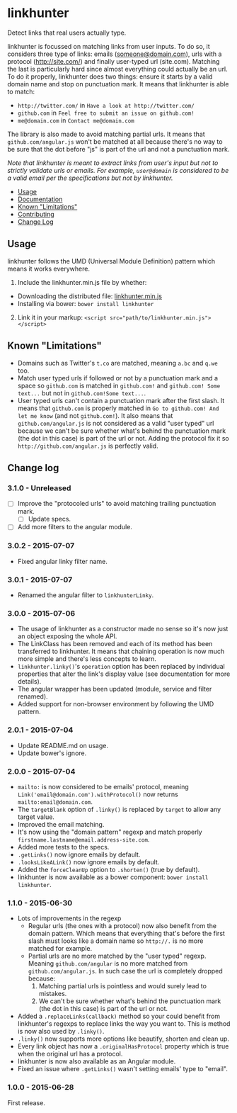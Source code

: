 # linkhunter

Detect links that real users actually type.

linkhunter is focussed on matching links from user inputs. To do so, it considers three type of links: emails (someone@domain.com), urls with a protocol (http://site.com/) and finally user-typed url (site.com). Matching the last is particularly hard since almost everything could actually be an url. To do it properly, linkhunter does two things: ensure it starts by a valid domain name and stop on punctuation mark. It means that linkhunter is able to match:

* `http://twitter.com/` in `Have a look at http://twitter.com/`
* `github.com` in `Feel free to submit an issue on github.com!`
* `me@domain.com` in `Contact me@domain.com`

The library is also made to avoid matching partial urls. It means that `github.com/angular.js` won't be matched at all because there's no way to be sure that the dot before "js" is part of the url and not a punctuation mark.

*Note that linkhunter is meant to extract links from user's input but not to strictly validate urls or emails.
For example, `user@domain` is considered to be a valid email per the specifications but not by linkhunter.*

* [Usage](https://github.com/Zhouzi/linkhunter#usage)
* [Documentation](https://github.com/Zhouzi/linkhunter/wiki)
* [Known "Limitations"](https://github.com/Zhouzi/linkhunter#known-limitations)
* [Contributing](https://github.com/Zhouzi/linkhunter/blob/gh-pages/CONTRIBUTING.md)
* [Change Log](https://github.com/Zhouzi/linkhunter#change-log)



## Usage

linkhunter follows the UMD (Universal Module Definition) pattern which means it works everywhere.

1. Include the linkhunter.min.js file by whether:
  * Downloading the distributed file: [linkhunter.min.js](https://raw.githubusercontent.com/Zhouzi/linkhunter/gh-pages/dist/linkhunter.min.js)
  * Installing via bower: `bower install linkhunter`
2. Link it in your markup: `<script src="path/to/linkhunter.min.js"></script>`



## Known "Limitations"

* Domains such as Twitter's `t.co` are matched, meaning `a.bc` and `q.we` too.
* Match user typed urls if followed or not by a punctuation mark and a space so `github.com` is matched in `github.com!` and `github.com! Some text...` but not in `github.com!Some text...`.
* User typed urls can't contain a punctuation mark after the first slash. It means that `github.com` is properly matched in `Go to github.com! And let me know` (and not `github.com!`). It also means that `github.com/angular.js` is not considered as a valid "user typed" url because we can't be sure whether what's behind the punctuation mark (the dot in this case) is part of the url or not. Adding the protocol fix it so `http://github.com/angular.js` is perfectly valid.



## Change log

### 3.1.0 - Unreleased

* [ ] Improve the "protocoled urls" to avoid matching trailing punctuation mark.
  * [ ] Update specs.
* [ ] Add more filters to the angular module.

### 3.0.2 - 2015-07-07

* Fixed angular linky filter name.

### 3.0.1 - 2015-07-07

* Renamed the angular filter to `linkhunterLinky`.

### 3.0.0 - 2015-07-06

* The usage of linkhunter as a constructor made no sense so it's now just an object exposing the whole API.
* The LinkClass has been removed and each of its method has been transferred to linkhunter. It means that chaining operation is now much more simple and there's less concepts to learn.
* `linkhunter.linky()`'s `operation` option has been replaced by individual properties that alter the link's display value (see documentation for more details).
* The angular wrapper has been updated (module, service and filter renamed).
* Added support for non-browser environment by following the UMD pattern.

### 2.0.1 - 2015-07-04

* Update README.md on usage.
* Update bower's ignore.

### 2.0.0 - 2015-07-04

* `mailto:` is now considered to be emails' protocol, meaning `Link('email@domain.com').withProtocol()` now returns `mailto:email@domain.com`.
* The `targetBlank` option of `.linky()` is replaced by `target` to allow any target value.
* Improved the email matching.
 * It's now using the "domain pattern" regexp and match properly `firstname.lastname@email.address-site.com`.
 * Added more tests to the specs.
* `.getLinks()` now ignore emails by default.
* `.looksLikeALink()` now ignore emails by default.
* Added the `forceCleanUp` option to `.shorten()` (true by default).
* linkhunter is now available as a bower component: `bower install linkhunter`.

### 1.1.0 - 2015-06-30

* Lots of improvements in the regexp
  * Regular urls (the ones with a protocol) now also benefit from the domain pattern. Which means that everything that's before the first slash must looks like a domain name so `http://.` is no more matched for example.
  * Partial urls are no more matched by the "user typed" regexp. Meaning `github.com/angular` is no more matched from `github.com/angular.js`. In such case the url is completely dropped because:
    1. Matching partial urls is pointless and would surely lead to mistakes.
    2. We can't be sure whether what's behind the punctuation mark (the dot in this case) is part of the url or not.
* Added a `.replaceLinks(callback)` method so your could benefit from linkhunter's regexps to replace links the way you want to. This is method is now also used by `.linky()`.
* `.linky()` now supports more options like beautify, shorten and clean up.
* Every link object has now a `.originalHasProtocol` property which is true when the original url has a protocol.
* linkhunter is now also available as an Angular module.
* Fixed an issue where `.getLinks()` wasn't setting emails' type to "email".

### 1.0.0 - 2015-06-28

First release.
